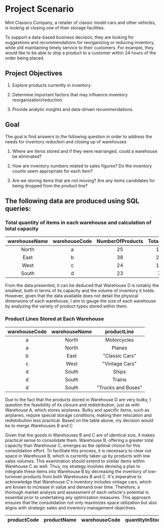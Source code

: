 # Project Scenario 

Mint Classics Company, a retailer of classic model cars and other vehicles, is looking at closing one of their storage facilities. 

To support a data-based business decision, they are looking for suggestions and recommendations for reorganizing or reducing inventory, while still maintaining timely service to their customers. For example, they would like to be able to ship a product to a customer within 24 hours of the order being placed.

## Project Objectives

1. Explore products currently in inventory.

2. Determine important factors that may influence inventory reorganization/reduction.

3. Provide analytic insights and data-driven recommendations.

 ## Goal
 
 The goal is find answers to the following question in order to address the needs for inventory reduction and closing up of warehouses
 
 1) Where are items stored and if they were rearranged, could a warehouse be eliminated?

2) How are inventory numbers related to sales figures? Do the inventory counts seem appropriate for each item?

3) Are we storing items that are not moving? Are any items candidates for being dropped from the product line?

## The following data are produced using SQL queries:
###  Total quantity of items in each warehouse and calculation of total capacity

| warehouseName | warehouseCode | NumberOfProducts | TotalInventory| warehousePctCap | TotalCapacity |
| :------------:| :---------------:| :-------------:|  :-------------:| :------------:|  :-----------:|
| North | a | 25 | 131688 | 72 | 182900 |
| East  | b | 38 |219183  | 67 | 327139 |
| West  | c | 24 |124880  | 50 | 249760 |
| South | d | 23 |79380   | 75 | 105840 |

From the data presented, it can be deduced that Warehouse D is notably the smallest, both in terms of its capacity and the volume of inventory it holds. However, given that the data available does not detail the physical dimensions of each warehouse, I aim to gauge the size of each warehouse by analyzing the variety of product types stored within them.

### Product Lines Stored at Each Warehouse

|warehouseCode|warehouseName|productLine|
| :------------:| :---------------:| :-------------:|
| a | North | Motorcycles|
| a | North | Planes |
| b | East  | "Classic Cars" |
| c | West  | "Vintage Cars" |
| d | South | Ships |
| d | South | Trains |
| d | South | "Trucks and Buses" |

Due to the fact that the products stored in Warehouse D are very bulky, I question the feasibility of its closure and redistribution, just as with Warehouse A, which stores airplanes. Bulky and specific items, such as airplanes, require special storage conditions, making their relocation and redistribution less practical. Based on the table above, my decision would be to merge Warehouses B and C

Given that the goods in Warehouses B and C are of identical size, it makes practical sense to consolidate them. Warehouse B, offering a greater total capacity than Warehouse C, emerges as the optimal choice for this consolidation effort. To facilitate this process, it is necessary to clear out space in Warehouse B, which is currently taken up by products with low sales volumes. This examination should extend to similar items within Warehouse C as well. Thus, my strategy involves devising a plan to integrate these items into Warehouse B by decreasing the inventory of low-turnover products from both Warehouses B and C. It's imperative to acknowledge that Warehouse C's inventory includes vintage cars, which are known to increase in value and demand over time. Therefore, a thorough market analysis and assessment of each vehicle's potential is essential prior to undertaking any optimization measures. This approach ensures that the consolidation not only maximizes space utilization but also aligns with strategic sales and inventory management objectives.


| productCode | productName |warehouseCode | quantityInStock | totalQuantityOrdered |
| :--------:  | :----------:| :----------:| :-----------:| :-----------------:|



